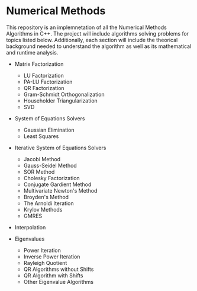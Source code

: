 # Numerical Methods

This repository is an implemnetation of all the Numerical Methods Algorithms in C++. The project will include algorithms solving problems for topics listed below. Additionally, each section will include the theorical background needed to understand the algorithm as well as its mathematical and runtime analysis.
* Matrix Factorization
  * LU Factorization
  * PA-LU Factorization
  * QR Factorization
  * Gram-Schmidt Orthogonalization
  * Householder Triangularization
  * SVD

* System of Equations Solvers
  * Gaussian Elimination
  * Least Squares
  

* Iterative System of Equations Solvers
  * Jacobi Method
  * Gauss-Seidel Method
  * SOR Method
  * Cholesky Factorization
  * Conjugate Gardient Method
  * Multivariate Newton's Method
  * Broyden's Method
  * The Arnoldi Iteration
  * Krylov Methods
  * GMRES
 
* Interpolation
  
 
* Eigenvalues
  * Power Iteration
  * Inverse Power Iteration
  * Rayleigh Quotient
  * QR Algorithms without Shifts
  * QR Algorithm with Shifts
  * Other Eigenvalue Algorithms
